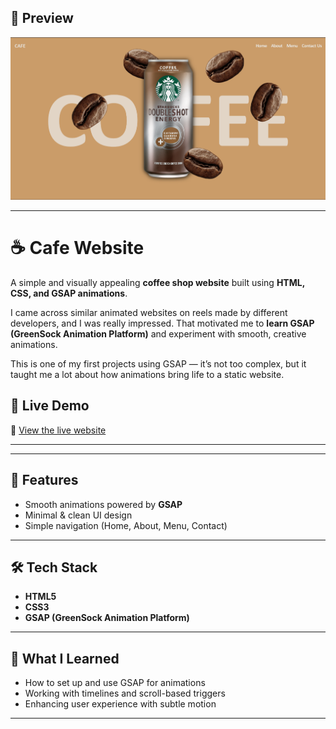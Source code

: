 ## 📸 Preview  

![Project Screenshot](https://github.com/ashishthakur113/CAFE/blob/2fcacd6dec6d07a76fbefba6ccc377ef74885453/Screenshot%202025-09-14%20114539.png)  

---


# ☕ Cafe Website  

A simple and visually appealing **coffee shop website** built using **HTML, CSS, and GSAP animations**.  

I came across similar animated websites on reels made by different developers, and I was really impressed. That motivated me to **learn GSAP (GreenSock Animation Platform)** and experiment with smooth, creative animations.  

This is one of my first projects using GSAP — it’s not too complex, but it taught me a lot about how animations bring life to a static website.  

## 🚀 Live Demo

🔗 [View the live website](https://ashishthakur113.github.io/CAFE/)

---

---

## 🚀 Features  
- Smooth animations powered by **GSAP**  
- Minimal & clean UI design  
- Simple navigation (Home, About, Menu, Contact)  

---

## 🛠️ Tech Stack  
- **HTML5**  
- **CSS3**  
- **GSAP (GreenSock Animation Platform)**  

---

## 🎯 What I Learned  
- How to set up and use GSAP for animations  
- Working with timelines and scroll-based triggers  
- Enhancing user experience with subtle motion  


---


